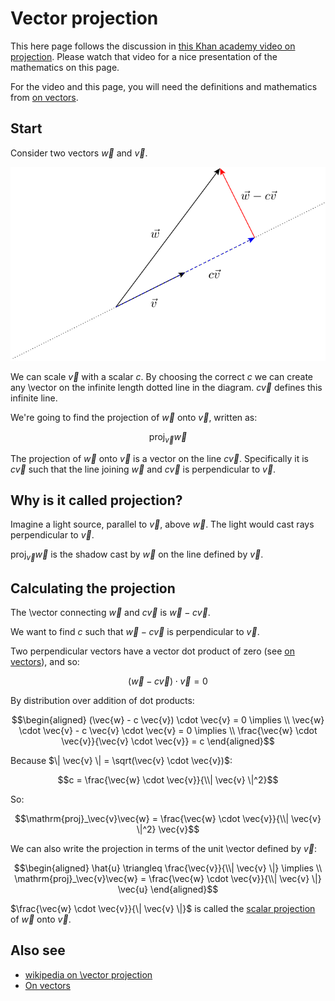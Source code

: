# Vector projection

This here page follows the discussion in [this Khan academy video on
projection](https://www.khanacademy.org/math/linear-algebra/matrix_transformations/lin_trans_examples/v/introduction-to-projections).
Please watch that video for a nice presentation of the mathematics on
this page.

For the video and this page, you will need the definitions and
mathematics from [on vectors](on_vectors).

## Start

Consider two vectors $\vec{w}$ and $\vec{v}$.

![vector projection](images/vector_projection.svg)

We can scale $\vec{v}$ with a scalar $c$. By choosing the correct
$c$ we can create any \vector on the infinite length dotted line in the
diagram. $c \vec{v}$ defines this infinite line.

We\'re going to find the projection of $\vec{w}$ onto $\vec{v}$,
written as:

$$
\mathrm{proj}_\vec{v}\vec{w}
$$

The projection of $\vec{w}$ onto $\vec{v}$ is a vector on the line $c
\vec{v}$. Specifically it is $c \vec{v}$ such that the line joining
$\vec{w}$ and $c \vec{v}$ is perpendicular to $\vec{v}$.

## Why is it called projection?

Imagine a light source, parallel to $\vec{v}$, above $\vec{w}$. The
light would cast rays perpendicular to $\vec{v}$.

$\mathrm{proj}_\vec{v}\vec{w}$ is the shadow cast by $\vec{w}$ on the
line defined by $\vec{v}$.

## Calculating the projection

The \vector connecting $\vec{w}$ and $c \vec{v}$ is $\vec{w} - c
\vec{v}$.

We want to find $c$ such that $\vec{w} - c \vec{v}$ is perpendicular
to $\vec{v}$.

Two perpendicular vectors have a vector dot product of
zero (see [on vectors](on_vectors)), and so:

$$(\vec{w} - c \vec{v}) \cdot \vec{v} = 0$$

By distribution over addition of dot products:

$$\begin{aligned}
(\vec{w} - c \vec{v}) \cdot \vec{v} = 0 \implies \\
\vec{w} \cdot \vec{v} - c \vec{v} \cdot \vec{v} = 0 \implies \\
\frac{\vec{w} \cdot \vec{v}}{\vec{v} \cdot \vec{v}} = c
\end{aligned}$$

Because $\| \vec{v} \| = \sqrt(\vec{v} \cdot \vec{v})$:

$$c = \frac{\vec{w} \cdot \vec{v}}{\\| \vec{v} \|^2}$$

So:

$$\mathrm{proj}_\vec{v}\vec{w} =
\frac{\vec{w} \cdot \vec{v}}{\\| \vec{v} \|^2} \vec{v}$$

We can also write the projection in terms of the unit \vector defined by
$\vec{v}$:

$$\begin{aligned}
\hat{u} \triangleq \frac{\vec{v}}{\\| \vec{v} \|} \implies \\
\mathrm{proj}_\vec{v}\vec{w} =
\frac{\vec{w} \cdot \vec{v}}{\\| \vec{v} \|} \vec{u}
\end{aligned}$$

$\frac{\vec{w} \cdot \vec{v}}{\| \vec{v} \|}$ is called the [scalar
projection](https://en.wikipedia.org/wiki/Scalar_projection) of $\vec{w}$ onto
$\vec{v}$.

## Also see

* [wikipedia on \vector
  projection](https://lisds.github.io/dsip/algebra_of_sums.html)
* [On vectors](on_vectors)
